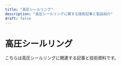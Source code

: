 ```yaml
---
title: "高圧シールリング"
description: "高圧シールリングに関する技術記事と製品紹介"
draft: false
---
```


# 高圧シールリング

こちらは高圧シールリングに関連する記事と技術資料です。